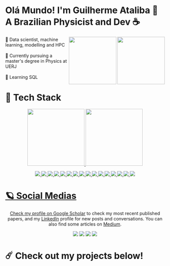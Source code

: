 <h1>Olá Mundo! I'm Guilherme Ataliba 🖖 </br> A Brazilian Physicist and Dev ☕ </h1>   

<div style="display: inline_block">
  
  <a href="https://github.com/Guilherme-Ataliba/Finite-Differences-Algorithms"> <img align="right" height="150em" width="150em" src="https://github.com/user-attachments/assets/ee750b5b-e43e-4f49-8dc6-8527d81f57c0"> </a>
  <a href="https://github.com/Guilherme-Ataliba/CSOWP-Symbolic-Regression"> <img align="right" height="150em" width="150em" src="https://github.com/user-attachments/assets/4245e601-2bb7-450e-bde3-989ae82984b2"> </a>
  
  <p align="left">
  🤖 Data scientist, machine learning, modelling and HPC </br></br>
  🏫 Currently pursuing a master's degree in Physics at UERJ </br></br>
  🧠 Learning SQL </br>
  </p>

</div>

<!-- 
![flare](https://github.com/user-attachments/assets/ee750b5b-e43e-4f49-8dc6-8527d81f57c0)
<img align="right" height="200em" width="200em" src="https://github.com/user-attachments/assets/4245e601-2bb7-450e-bde3-989ae82984b2">
-->

<h1>🌌 Tech Stack </h1>
<p align="center">
  <a href="https://www.linkedin.com/in/guilherme-ataliba/">
  <img height="180em" src="https://github-stats-guilhermes-projects-54f24397.vercel.app/api?username=Guilherme-Ataliba&show_icons=true&include_all_commits=true&theme=dracula"/>
  <img height="180em" src="https://github-readme-stats.vercel.app/api/top-langs/?username=Guilherme-Ataliba&size_weight=0.4&count_weight=1&hide=html,css&hide_progress=true&theme=dracula"/>
</p>

<p align="center">
  <img src="https://img.shields.io/badge/python-3670A0?style=for-the-badge&logo=python&logoColor=ffdd54">
  <img src="https://img.shields.io/badge/c-%2300599C.svg?style=for-the-badge&logo=c&logoColor=white">
  <img src="https://img.shields.io/badge/c++-%2300599C.svg?style=for-the-badge&logo=c%2B%2B&logoColor=white">
  <img src="https://img.shields.io/badge/latex-%23008080.svg?style=for-the-badge&logo=latex&logoColor=white">
  <img src="https://img.shields.io/badge/PowerShell-%235391FE.svg?style=for-the-badge&logo=powershell&logoColor=white">

  <img src="https://img.shields.io/badge/cuda-000000.svg?style=for-the-badge&logo=nVIDIA&logoColor=green">

  <img src="https://img.shields.io/badge/TensorFlow-%23FF6F00.svg?style=for-the-badge&logo=TensorFlow&logoColor=white">
  <img src="https://img.shields.io/badge/Keras-%23D00000.svg?style=for-the-badge&logo=Keras&logoColor=white">
  <img src="https://img.shields.io/badge/PyTorch-%23EE4C2C.svg?style=for-the-badge&logo=PyTorch&logoColor=white">
  <img src="https://img.shields.io/badge/scikit--learn-%23F7931E.svg?style=for-the-badge&logo=scikit-learn&logoColor=white">
  <img src="https://img.shields.io/badge/SciPy-%230C55A5.svg?style=for-the-badge&logo=scipy&logoColor=%white">
  <img src="https://img.shields.io/badge/numpy-%23013243.svg?style=for-the-badge&logo=numpy&logoColor=white">
  <img src="https://img.shields.io/badge/pandas-%23150458.svg?style=for-the-badge&logo=pandas&logoColor=white">
  
  <img src="https://img.shields.io/badge/opencv-%23white.svg?style=for-the-badge&logo=opencv&logoColor=white">

  <img src="https://img.shields.io/badge/Matplotlib-%23ffffff.svg?style=for-the-badge&logo=Matplotlib&logoColor=black">
  <img src="https://img.shields.io/badge/plotly-3F4F75.svg?style=for-the-badge&logo=plotly&logoColor=white">
  
  <!-- 
  <img width="40em" src="https://cdn.jsdelivr.net/gh/devicons/devicon@latest/icons/c/c-original.svg" />
  <img width="40em" src="https://cdn.jsdelivr.net/gh/devicons/devicon@latest/icons/cplusplus/cplusplus-original.svg" />  
  <img width="40em" src="https://cdn.jsdelivr.net/gh/devicons/devicon@latest/icons/jupyter/jupyter-original-wordmark.svg" />
  <img width="40em" src="https://cdn.jsdelivr.net/gh/devicons/devicon@latest/icons/pandas/pandas-original.svg" />
  <img width="40em" src="https://cdn.jsdelivr.net/gh/devicons/devicon@latest/icons/scikitlearn/scikitlearn-original.svg" />          
  <img width="40em" src="https://cdn.jsdelivr.net/gh/devicons/devicon@latest/icons/pytorch/pytorch-original.svg" />
  <img width="40em" src="https://cdn.jsdelivr.net/gh/devicons/devicon@latest/icons/tensorflow/tensorflow-original.svg" />
  <img width="40em" src="https://cdn.jsdelivr.net/gh/devicons/devicon@latest/icons/opencv/opencv-original.svg" />   
  <img width="40em" src="https://cdn.jsdelivr.net/gh/devicons/devicon@latest/icons/plotly/plotly-original.svg" />  
  <img width="40em" src="https://cdn.jsdelivr.net/gh/devicons/devicon@latest/icons/matplotlib/matplotlib-original.svg" />
  <img width="40em" src="https://cdn.jsdelivr.net/gh/devicons/devicon@latest/icons/keras/keras-original.svg" />
</p>
-->

# 🪐 Social Medias
<p align="center">
  Check my profile on <a href="https://scholar.google.com/citations?user=UuUyGrYAAAAJ&">Google Scholar</a> to check my most recent published papers, and my <a href="https://www.linkedin.com/in/guilherme-ataliba/">LinkedIn</a> profile for new posts and conversations. You can also find some articles on <a href="https://medium.com/@lreis.luiz">Medium</a>.
  </p>
<p align="center">  
  <a href = "https://scholar.google.com/citations?user=UuUyGrYAAAAJ&"><img src="https://img.shields.io/badge/Google%20Scholar-4285F4?style=for-the-badge&logo=google-scholar&logoColor=white"></a>
  <a href = "https://www.linkedin.com/in/guilherme-ataliba/" target="_blank"><img src="https://img.shields.io/badge/-LinkedIn-%230077B5?style=for-the-badge&logo=linkedin&logoColor=white" target="_blank"></a> 
  <a href = "mailto:lreis.luiz@gmail.com"><img src="https://img.shields.io/badge/-Gmail-%23333?style=for-the-badge&logo=gmail&logoColor=white" target="_blank"></a>
  <a href = "https://medium.com/@lreis.luiz"><img src="https://img.shields.io/badge/Medium-12100E?style=for-the-badge&logo=medium&logoColor=white"></a>
</p>

# ☄️ Check out my projects below! 